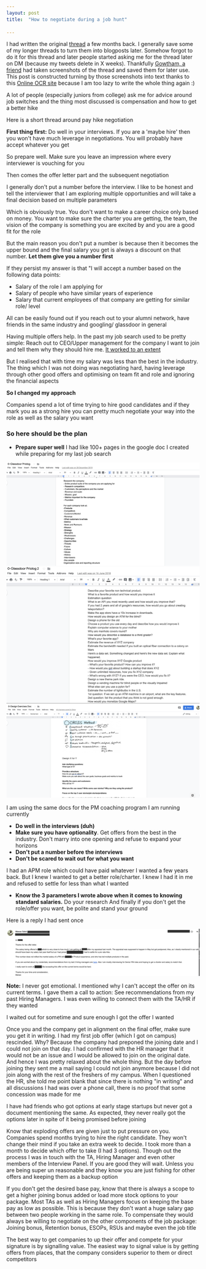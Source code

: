 ```yaml
---
layout: post
title:  "How to negotiate during a job hunt"

---
```


I had written the original [thread](https://twitter.com/manas_saloi) a few months back. I generally save some of my longer threads to turn them into blogposts later. Somehow forgot to do it for this thread and later people started asking me for the thread later on DM (because my tweets delete in X weeks). Thankfully [Gowtham, a friend](https://twitter.com/trailsofinju) had taken screenshots of the thread and saved them for later use. This post is constructed turning by those screenshots into text thanks to this [Online OCR site](https://www.onlineocr.net/) because I am too lazy to write the whole thing again :)

**</threadstarts>**

A lot of people (especially juniors from college) ask me for advice around job switches and the thing most discussed is compensation and how to get a better hike

Here is a short thread around pay hike negotiation

**First thing first:** Do well in your interviews. If you are a 'maybe hire' then you won't have much leverage in negotiations. You will probably have accept whatever you get

So prepare well. Make sure you leave an impression where every interviewer is vouching for you 

Then comes the offer letter part and the subsequent negotiation

I generally don't put a number before the interview. I like to be honest and tell the interviewer that I am exploring multiple opportunities and will take a final decision based on multiple parameters 

Which is obviously true. You don't want to make a career choice only based on money. You want to make sure the charter you are getting, the team, the vision of the company is something you are excited by and you are a good fit for the role 

But the main reason you don't put a number is because then it becomes the upper bound and the final salary you get is always a discount on that number. **Let them give you a number first**

If they persist my answer is that "I will accept a number based on the following data points:
- Salary of the role I am applying for
- Salary of people who have similar years of experience 
- Salary that current employees of that company are getting for similar role/ level 

All can be easily found out if you reach out to your alumni network, have friends in the same industry and googling/ glassdoor in general

Having multiple offers help. In the past my job search used to be pretty simple: Reach out to CEO/Upper management for the company I want to join and tell them why they should hire me. [It worked to an extent](https://www.linkedin.com/pulse/how-i-became-product-manager-manas-j-saloi/) 

But I realised that with time my salary was less than the best in the industry. The thing which I was not doing was negotiating hard, having leverage through other good offers and optimising on team fit and role and ignoring the financial aspects 

**So I changed my approach** 

Companies spend a lot of time trying to hire good candidates and if they mark you as a strong hire you can pretty much negotiate your way into the role as well as the salary you want 

### So here should be the plan

- **Prepare super well**
I had like 100+ pages in the google doc I created while preparing for my last job search

![priolog0](/assets/img/priolog0.png)
![priolog1](/assets/img/priolog1.png)
![designpractice](/assets/img/designpractice.png)

I am using the same docs for the PM coaching program I am running currently

- **Do well in the interviews (duh)**
- **Make sure you have optionality**. Get offers from the best in the industry. Don't marry into one opening and refuse to expand your horizons
- **Don't put a number before the interviews**  
- **Don't be scared to wait out for what you want**  

I had an APM role which could have paid whatever I wanted a few years back. But I knew I wanted to get a better role/charter. I knew I had it in me and refused to settle for less than what I wanted 

- **Know the 3 parameters I wrote above when it comes to knowing standard salaries.** Do your research
And finally if you don't get the role/offer you want, be polite and stand your ground 

Here is a reply I had sent once

![rejection](/assets/img/rejection.png)

**Note:** I never got emotional. I mentioned why I can't accept the offer on its current terms. I gave them a call to action: See recommendations from my past Hiring Managers. I was even willing to connect them with the TA/HR if they wanted

I waited out for sometime and sure enough I got the offer I wanted

Once you and the company get in alignment on the final offer, make sure you get it in writing. I had my first job offer (which I got on campus) rescinded. Why? Because the company had preponed the joining date and I could not join on that day. I had confirmed with the HR manager that it would not be an issue and I would be allowed to join on the original date. And hence I was pretty relaxed about the whole thing. But the day before joining they sent me a mail saying I could not join anymore because I did not join along with the rest of the freshers of my campus. When I questioned the HR, she told me point blank that since there is nothing "in writing" and all discussions I had was over a phone call, there is no proof that some concession was made for me

I have had friends who got options at early stage startups but never got a document mentioning the same. As expected, they never really got the options later in spite of it being promised before joining

Know that exploding offers are given just to put pressure on you. Companies spend months trying to hire the right candidate. They won't change their mind if you take an extra week to decide. I took more than a month to decide which offer to take (I had 3 options). Though out the process I was in touch with the TA, Hiring Manager and even other members of the Interview Panel. If you are good they will wait. Unless you are being super un reasonable and they know you are just fishing for other offers and keeping them as a backup option

If you don't get the desired base pay, know that there is always a scope to get a higher joining bonus added or load more stock options to your package. Most TAs as well as Hiring Managers focus on keeping the base pay as low as possible. This is because they don't want a huge salary gap between two people working in the same role. To compensate they would always be willing to negotiate on the other components of the job package: Joining bonus, Retention bonus, ESOPs, RSUs and maybe even the job title

The best way to get companies to up their offer and compete for your signature is by signalling value. The easiest way to signal value is by getting offers from places, that the company considers superior to them or direct competitors

**</threadends>**

